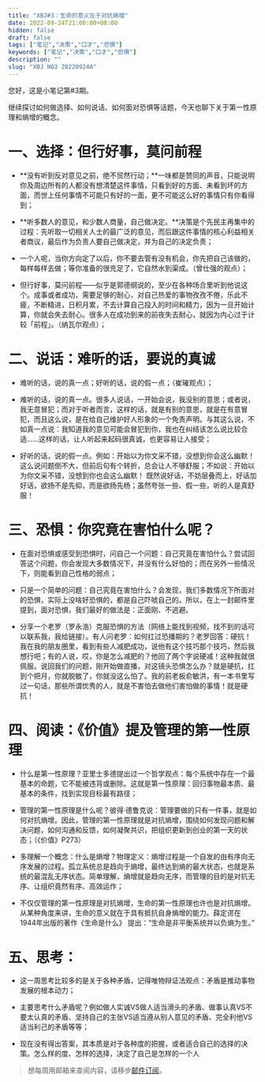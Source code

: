 ```yaml
---
title: "XBJ#3：生命的意义在于对抗熵增"
date: 2022-09-24T21:00:00+08:00
hidden: false
draft: false
tags: ["笔记","决策","口才","恐惧"]
keywords: ["笔记","决策","口才","恐惧"]
description: ""
slug: "XBJ NO3 20220924A"
---
```



您好，这是小笔记第#3期。

继续探讨如何做选择、如何说话、如何面对恐惧等话题，今天也聊下关于第一性原理和熵增的概念。


# 一、选择：但行好事，莫问前程

- **没有听到反对意见之前，绝不贸然行动；**一味都是赞同的声音，只能说明你及周边所有的人都没有想清楚这件事情，只看到好的方面、未看到坏的方面，而世上任何事情不可能只有好的一面，更不可能这么好的事情只有你看得到；

<!--more-->

- **听多数人的意见，和少数人商量，自己做决定。**决策是个先民主再集中的过程：先听取一切相关人士的最广泛的意见，而后跟这件事情的核心利益相关者商议，最后作为负责人要自己做决定，并为自己的决定负责；

- 一个人呢，当你方向定了以后，你不要去管有没有机会，你先把自己该做的，每样每样去做；等你准备的很充足了，它自然水到渠成。（曾仕强的观点）；

- 但行好事，莫问前程——似乎是郭德纲说的，至少在各种场合里听到他说这个。成事或者成功，需要足够的耐心，对自己热爱的事物孜孜不倦，乐此不疲，不断精进，日积月累，不去计算自己投入的时间和精力，因为一旦开始计算，你就会失去耐心。很多人在成功到来的前夜失去耐心，就因为内心过于计较「前程」。（纳瓦尔观点）；


# 二、说话：难听的话，要说的真诚

- 难听的话，说的真一点；好听的话，说的假一点；（崔璀观点）；

- 难听的话，说的真一点。很多人说话，一开始会说，我没别的意思；或者说，我无意冒犯；而对于听者而言，这样的话，就是有别的意思，就是在有意冒犯，而且这么说，是在给自己维护好人形象的一个免责声明。与其这么说，不如真一点说：我知道我的意见可能会冒犯到你，我也在纠结该怎么说比较合适……这样的话，让人听起来起码很真诚，也更容易让人接受；

- 好听的话，说的假一点。例如：开始以为你文采不错，没想到你会这么幽默！ 这么说问题倒不大，但前后句有个转折，总会让人不够舒服；不如说：开始以为你文采不错，没想到你也会这么幽默！ 既然说好话，不妨层叠而上，好话加好话，欲扬不是先抑，而是欲扬先杨；虽然夸张一些、假一些，听的人是真舒服！


# 三、恐惧：你究竟在害怕什么呢？

- 在面对恐惧或感受到恐惧时，问自己一个问题：自己究竟在害怕什么？尝试回答这个问题，你会发现大多数情况下，并没有什么好怕的；而在另外一些情况下，则能看到自己性格的弱点；

- 只是一个简单的问题：自己究竟在害怕什么？会发现，我们多数情况下所面对的恐惧，实际上没啥好恐惧的，都是自己吓唬自己的。所以，在上一封邮件里提到，面对恐惧，我们最好的做法是：正面刚、不逃避。

- 分享一个老罗（罗永浩）克服恐惧的方法（网络上能找到视频，找不到的话可以联系我，我给链接）。有人问老罗：如何扛过恐播期的？老罗回答：硬抗！我在我的朋友圈里，看到有些人减肥成功，说他有这个技巧那个技巧，然后我想行吧；有的人说，哎，你是怎么减肥的？他回了两个字说硬减！这种我就很佩服。说回我们的问题，刚开始做直播，对这镜头恐惧怎么办？就是硬抗，扛到个把月，你就脱敏了，你就没这么怕了。我的前老板俞敏洪，有一本书里写过一句话，那些所谓优秀的人，就是不害怕去做他们害怕做的事情！就是硬抗！


# 四、阅读：《价值》提及管理的第一性原理

- 什么是第一性原理？亚里士多德提出过一个哲学观点：每个系统中存在一个最基本的命题，它不能被违背或删除。这就是第一性原理：回归事物最本质、最基本的条件，找到实现目标最有路径；

- 管理的第一性原理是什么呢？彼得·德鲁克说：管理要做的只有一件事，就是如何对抗熵增。因此，管理的第一性原理就是对抗熵增，围绕如何发现问题和解决问题，如何沟通和反馈，如何凝聚共识，把组织更新到创业的第一天的状态；（《价值》P273）

- 多理解一个概念：什么是熵增？物理定义：熵增过程是一个自发的由有序向无序发展的过程。孤立系统总是趋向于熵增，最终达到熵的最大状态，也就是系统的最混乱无序状态。简单理解，熵增就是趋向无序，而管理的目的是对抗无序、让组织竟然有序、高效运作；

- 不仅仅管理的第一性原理是对抗熵增，生命的第一性原理也许也是对抗熵增。从某种角度来讲，生命的意义就在于具有抵抗自身熵增的能力。薛定谔在1944年出版的著作《生命是什么》 提出：“生命是非平衡系统并以负熵为生。”


# 五、思考：

- 这一周思考比较多的是关于各种矛盾，记得唯物辩证法观点：矛盾是推动事物发展的根本动力；

- 主要思考什么矛盾呢？例如做人实诚VS做人适当滑头的矛盾、做事认真VS不要太认真的矛盾、坚持自己的主张VS适当遵从别人意见的矛盾、完全利他VS适当利己的矛盾等等；

- 现在没有得出答案，其本质是对于各种度的把握，或者适合自己的选择的决策。怎么样的度、怎样的选择，决定了自己是怎样的一个人



> 
> 想每周用邮箱来查阅内容，请移步[邮件订阅](http://zhiy.cc/xbjme)。
